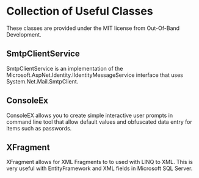 # Collection of Useful Classes

These classes are provided under the MIT license from Out-Of-Band Development. 

## SmtpClientService

SmtpClientService is an implementation of the Microsoft.AspNet.Identity.IIdentityMessageService 
interface that uses System.Net.Mail.SmtpClient.

## ConsoleEx

ConsoleEX allows you to create simple interactive user prompts in command line 
tool that allow default values and obfuscated data entry for items such as passwords.

## XFragment

XFragment allows for XML Fragments to to used with LINQ to XML. This is very useful with 
EntityFramework and XML fields in Microsoft SQL Server.

